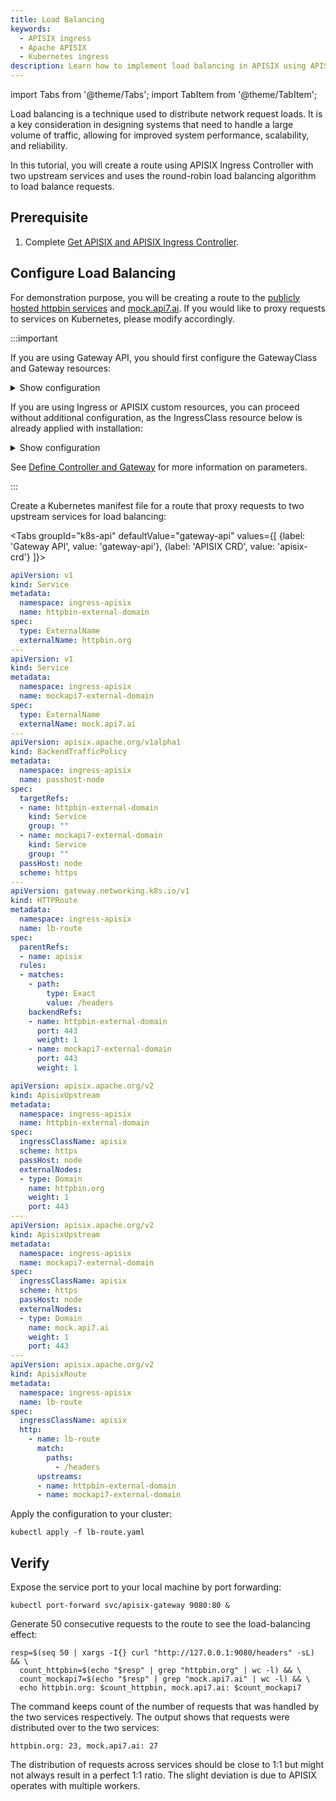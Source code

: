 ```yaml
---
title: Load Balancing
keywords:
  - APISIX ingress
  - Apache APISIX
  - Kubernetes ingress
description: Learn how to implement load balancing in APISIX using APISIX Ingress Controller, distributing clients requests across multiple upstream nodes.
---
```


<!--
#
# Licensed to the Apache Software Foundation (ASF) under one or more
# contributor license agreements.  See the NOTICE file distributed with
# this work for additional information regarding copyright ownership.
# The ASF licenses this file to You under the Apache License, Version 2.0
# (the "License"); you may not use this file except in compliance with
# the License.  You may obtain a copy of the License at
#
#     http://www.apache.org/licenses/LICENSE-2.0
#
# Unless required by applicable law or agreed to in writing, software
# distributed under the License is distributed on an "AS IS" BASIS,
# WITHOUT WARRANTIES OR CONDITIONS OF ANY KIND, either express or implied.
# See the License for the specific language governing permissions and
# limitations under the License.
#
-->

import Tabs from '@theme/Tabs';
import TabItem from '@theme/TabItem';

Load balancing is a technique used to distribute network request loads. It is a key consideration in designing systems that need to handle a large volume of traffic, allowing for improved system performance, scalability, and reliability.

In this tutorial, you will create a route using APISIX Ingress Controller with two upstream services and uses the round-robin load balancing algorithm to load balance requests.

## Prerequisite

1. Complete [Get APISIX and APISIX Ingress Controller](./get-apisix-ingress-controller.md).

## Configure Load Balancing

For demonstration purpose, you will be creating a route to the [publicly hosted httpbin services](https://httpbin.org) and [mock.api7.ai](https://mock.api7.ai). If you would like to proxy requests to services on Kubernetes, please modify accordingly.

:::important

If you are using Gateway API, you should first configure the GatewayClass and Gateway resources:

<details>

<summary>Show configuration</summary>

```yaml
apiVersion: gateway.networking.k8s.io/v1
kind: GatewayClass
metadata:
  namespace: ingress-apisix
  name: apisix
spec:
  controllerName: apisix.apache.org/apisix-ingress-controller
---
apiVersion: gateway.networking.k8s.io/v1
kind: Gateway
metadata:
  namespace: ingress-apisix
  name: apisix
spec:
  gatewayClassName: apisix
  listeners:
  - name: http
    protocol: HTTP
    port: 80
  infrastructure:
    parametersRef:
      group: apisix.apache.org
      kind: GatewayProxy
      name: apisix-config
```

Note that the `port` in the Gateway listener is required but ignored. This is due to limitations in the data plane: it cannot dynamically open new ports. Since the Ingress Controller does not manage the data plane deployment, it cannot automatically update the configuration or restart the data plane to apply port changes.

</details>

If you are using Ingress or APISIX custom resources, you can proceed without additional configuration, as the IngressClass resource below is already applied with installation:

<details>

<summary>Show configuration</summary>

```yaml
apiVersion: networking.k8s.io/v1
kind: IngressClass
metadata:
  name: apisix
spec:
  controller: apisix.apache.org/apisix-ingress-controller
  parameters:
    apiGroup: apisix.apache.org
    kind: GatewayProxy
    name: apisix-config
    namespace: ingress-apisix
    scope: Namespace
```

</details>

See [Define Controller and Gateway](../reference/example.md#define-controller-and-gateway) for more information on parameters.

:::

Create a Kubernetes manifest file for a route that proxy requests to two upstream services for load balancing:

<Tabs
groupId="k8s-api"
defaultValue="gateway-api"
values={[
{label: 'Gateway API', value: 'gateway-api'},
{label: 'APISIX CRD', value: 'apisix-crd'}
]}>

<TabItem value="gateway-api">

```yaml title="lb-route.yaml"
apiVersion: v1
kind: Service
metadata:
  namespace: ingress-apisix
  name: httpbin-external-domain
spec:
  type: ExternalName
  externalName: httpbin.org
---
apiVersion: v1
kind: Service
metadata:
  namespace: ingress-apisix
  name: mockapi7-external-domain
spec:
  type: ExternalName
  externalName: mock.api7.ai
---
apiVersion: apisix.apache.org/v1alpha1
kind: BackendTrafficPolicy
metadata:
  namespace: ingress-apisix
  name: passhost-node
spec:
  targetRefs:
  - name: httpbin-external-domain
    kind: Service
    group: ""
  - name: mockapi7-external-domain
    kind: Service
    group: ""
  passHost: node
  scheme: https
---
apiVersion: gateway.networking.k8s.io/v1
kind: HTTPRoute
metadata:
  namespace: ingress-apisix
  name: lb-route
spec:
  parentRefs:
  - name: apisix
  rules:
  - matches:
    - path:
        type: Exact
        value: /headers
    backendRefs:
    - name: httpbin-external-domain
      port: 443
      weight: 1
    - name: mockapi7-external-domain
      port: 443
      weight: 1
```

</TabItem>

<TabItem value="apisix-crd">

```yaml title="lb-route.yaml"
apiVersion: apisix.apache.org/v2
kind: ApisixUpstream
metadata:
  namespace: ingress-apisix
  name: httpbin-external-domain
spec:
  ingressClassName: apisix
  scheme: https
  passHost: node
  externalNodes:
  - type: Domain
    name: httpbin.org
    weight: 1
    port: 443
---
apiVersion: apisix.apache.org/v2
kind: ApisixUpstream
metadata:
  namespace: ingress-apisix
  name: mockapi7-external-domain
spec:
  ingressClassName: apisix
  scheme: https
  passHost: node
  externalNodes:
  - type: Domain
    name: mock.api7.ai
    weight: 1
    port: 443
---
apiVersion: apisix.apache.org/v2
kind: ApisixRoute
metadata:
  namespace: ingress-apisix
  name: lb-route
spec:
  ingressClassName: apisix
  http:
    - name: lb-route
      match:
        paths:
          - /headers
      upstreams:
      - name: httpbin-external-domain
      - name: mockapi7-external-domain
```

</TabItem>

</Tabs>

Apply the configuration to your cluster:

```shell
kubectl apply -f lb-route.yaml
```

## Verify

Expose the service port to your local machine by port forwarding:

```shell
kubectl port-forward svc/apisix-gateway 9080:80 &
```

Generate 50 consecutive requests to the route to see the load-balancing effect:

```shell
resp=$(seq 50 | xargs -I{} curl "http://127.0.0.1:9080/headers" -sL) && \
  count_httpbin=$(echo "$resp" | grep "httpbin.org" | wc -l) && \
  count_mockapi7=$(echo "$resp" | grep "mock.api7.ai" | wc -l) && \
  echo httpbin.org: $count_httpbin, mock.api7.ai: $count_mockapi7
```

The command keeps count of the number of requests that was handled by the two services respectively. The output shows that requests were distributed over to the two services:

```text
httpbin.org: 23, mock.api7.ai: 27
```

The distribution of requests across services should be close to 1:1 but might not always result in a perfect 1:1 ratio. The slight deviation is due to APISIX operates with multiple workers.
